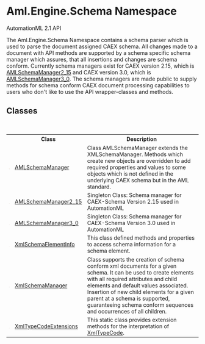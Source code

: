 # Aml.Engine.Schema Namespace
AutomationML 2.1 API 

The Aml.Engine.Schema Namespace contains a schema parser which is used to parse the document assigned CAEX schema. All changes made to a document with API methods are supported by a schema specific schema manager which assures, that all insertions and changes are schema conform. Currently schema managers exist for CAEX version 2.15, which is <a href="T_Aml_Engine_Schema_AMLSchemaManager2_15">AMLSchemaManager2_15</a> and CAEX version 3.0, which is <a href="T_Aml_Engine_Schema_AMLSchemaManager3_0">AMLSchemaManager3_0</a>. The schema managers are made public to supply methods for schema conform CAEX document processing capabilities to users who don't like to use the API wrapper-classes and methods.


## Classes
&nbsp;<table><tr><th></th><th>Class</th><th>Description</th></tr><tr><td>![Public class](media/pubclass.gif "Public class")</td><td><a href="T_Aml_Engine_Schema_AMLSchemaManager">AMLSchemaManager</a></td><td>
Class AMLSchemaManager extends the XMLSchemaManager. Methods which create new objects are overridden to add required properties and values to some objects which is not defined in the underlying CAEX schema but in the AML standard.</td></tr><tr><td>![Public class](media/pubclass.gif "Public class")</td><td><a href="T_Aml_Engine_Schema_AMLSchemaManager2_15">AMLSchemaManager2_15</a></td><td>
Singleton Class: Schema manager for CAEX-Schema Version 2.15 used in AutomationML</td></tr><tr><td>![Public class](media/pubclass.gif "Public class")</td><td><a href="T_Aml_Engine_Schema_AMLSchemaManager3_0">AMLSchemaManager3_0</a></td><td>
Singleton Class: Schema manager for CAEX-Schema Version 3.0 used in AutomationML</td></tr><tr><td>![Public class](media/pubclass.gif "Public class")</td><td><a href="T_Aml_Engine_Schema_XmlSchemaElementInfo">XmlSchemaElementInfo</a></td><td>
This class defined methods and properties to access schema information for a schema element.</td></tr><tr><td>![Public class](media/pubclass.gif "Public class")</td><td><a href="T_Aml_Engine_Schema_XmlSchemaManager">XmlSchemaManager</a></td><td>
Class supports the creation of schema conform xml documents for a given schema. It can be used to create elements with all required attributes and child elements and default values associated. Insertion of new child elements for a given parent at a schema is supported, guaranteeing schema conform sequences and occurrences of all children.</td></tr><tr><td>![Public class](media/pubclass.gif "Public class")</td><td><a href="T_Aml_Engine_Schema_XmlTypeCodeExtensions">XmlTypeCodeExtensions</a></td><td>
This static class provides extension methods for the interpretation of <a href="https://docs.microsoft.com/dotnet/api/system.xml.schema.xmltypecode" target="_parent" rel="noopener noreferrer">XmlTypeCode</a>.</td></tr></table>&nbsp;
